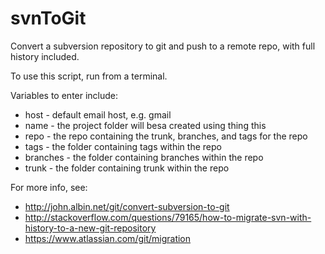 svnToGit
========

Convert a subversion repository to git and push to a remote repo, with full history included.

To use this script, run from a terminal.

Variables to enter include:

* host - default email host, e.g. gmail
* name - the project folder will besa created using thing this
* repo - the repo containing the trunk, branches, and tags for the repo
* tags - the folder containing tags within the repo
* branches - the folder containing branches within the repo
* trunk - the folder containing trunk within the repo


For more info, see:
* http://john.albin.net/git/convert-subversion-to-git
* http://stackoverflow.com/questions/79165/how-to-migrate-svn-with-history-to-a-new-git-repository
* https://www.atlassian.com/git/migration
